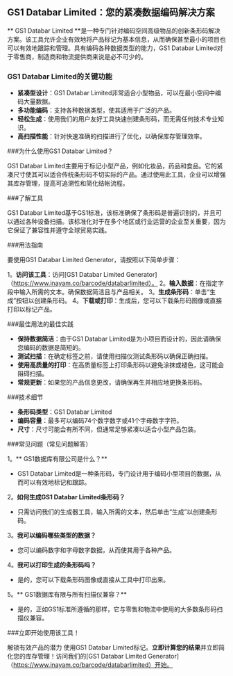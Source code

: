 ## GS1 Databar Limited：您的紧凑数据编码解决方案

** GS1 Databar Limited **是一种专门针对编码空间高级物品的创新条形码解决方案。该工具允许企业有效地将产品标记为基本信息，从而确保甚至最小的项目也可以有效地跟踪和管理。具有编码各种数据类型的能力，GS1 Databar Limited对于零售商，制造商和物流提供商来说是必不可少的。

### GS1 Databar Limited的关键功能

-  **紧凑型设计**：GS1 Databar Limited非常适合小型物品，可以在最小空间中编码大量数据。
-  **多功能编码**：支持各种数据类型，使其适用于广泛的产品。
-  **轻松生成**：使用我们的用户友好工具快速创建条形码，而无需任何技术专业知识。
-  **高扫描性能**：针对快速准确的扫描进行了优化，以确保库存管理效率。

###为什么使用GS1 Databar Limited？

GS1 Databar Limited主要用于标记小型产品，例如化妆品，药​​品和食品。它的紧凑尺寸使其可以适合传统条形码不切实际的产品。通过使用此工具，企业可以增强其库存管理，提高可追溯性和简化结帐流程。

###了解工具

GS1 Databar Limited基于GS1标准，该标准确保了条形码是普遍识别的，并且可以通过各种设备扫描。该标准化对于在多个地区或行业运营的企业至关重要，因为它保证了兼容性并遵守全球贸易实践。

###用法指南

要使用GS1 Databar Limited Generator，请按照以下简单步骤：

1。**访问该工具**：访问[GS1 Databar Limited Generator]（https://www.inayam.co/barcode/databarlimited）。
2。**输入数据**：在指定字段中输入所需的文本。确保数据简洁且与产品相关。
3。**生成条形码**：单击“生成”按钮以创建条形码。
4。**下载或打印**：生成后，您可以下载条形码图像或直接打印以标记产品。

###最佳用法的最佳实践

-  **保持数据简洁**：由于GS1 Databar Limited是为小项目而设计的，因此请确保您编码的数据是简短的。
-  **测试扫描**：在确定标签之前，请使用扫描仪测试条形码以确保正确扫描。
-  **使用高质量的打印**：在高质量标签上打印条形码以避免涂抹或褪色，这可能会阻碍扫描。
-  **常规更新**：如果您的产品信息更改，请确保再生并相应地更换条形码。

###技术细节

-  **条形码类型**：GS1 Databar Limited
-  **编码容量**：最多可以编码74个数字数字或41个字母数字字符。
-  **尺寸**：尺寸可能会有所不同，但通常足够紧凑以适合小型产品包装。

###常见问题（常见问题解答）

1。** GS1数据库有限公司是什么？**
-  GS1 Databar Limited是一种条形码，专门设计用于编码小型项目的数据，从而可以有效地标记和跟踪。

2。**如何生成GS1 Databar Limited条形码？**
- 只需访问我们的生成器工具，输入所需的文本，然后单击“生成”以创建条形码。

3。**我可以编码哪些类型的数据？**
- 您可以编码数字和字母数字数据，从而使其用于各种产品。

4。**我可以打印生成的条形码吗？**
- 是的，您可以下载条形码图像或直接从工具中打印出来。

5。** GS1数据库有限与所有扫描仪兼容？**
- 是的，正如GS1标准所遵循的那样，它与零售和物流中使用的大多数条形码扫描仪兼容。

###立即开始使用该工具！

解锁有效产品的潜力 使用GS1 Databar Limited标记。**立即计算您的结果**并立即简化您的库存管理！访问我们的[GS1 Databar Limited Generator]（https://www.inayam.co/barcode/databarlimited）开始。